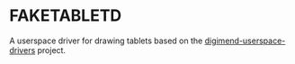 # FAKETABLETD

A userspace driver for drawing tablets based on the [digimend-userspace-drivers](https://github.com/DIGImend/digimend-userspace-drivers) project.